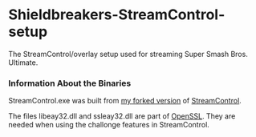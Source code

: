 # Shieldbreakers-StreamControl-setup
The StreamControl/overlay setup used for streaming Super Smash Bros. Ultimate.

### Information About the Binaries
StreamControl.exe was built from [my forked version](https://github.com/MiggL/StreamControl) of [StreamControl](http://farpnut.net/streamcontrol/).

The files libeay32.dll and ssleay32.dll are part of [OpenSSL](https://www.openssl.org/).
They are needed when using the challonge features in StreamControl.
